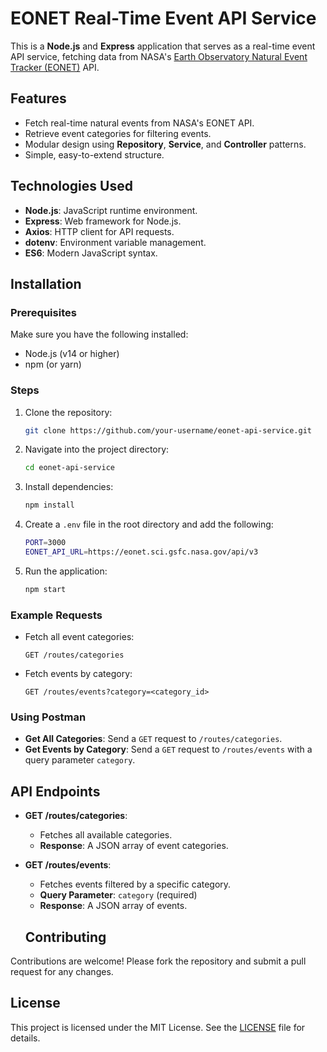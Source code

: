 # EONET Real-Time Event API Service

This is a **Node.js** and **Express** application that serves as a real-time event API service, fetching data from NASA's [Earth Observatory Natural Event Tracker (EONET)](https://eonet.sci.gsfc.nasa.gov/) API.

## Features

- Fetch real-time natural events from NASA's EONET API.
- Retrieve event categories for filtering events.
- Modular design using **Repository**, **Service**, and **Controller** patterns.
- Simple, easy-to-extend structure.

## Technologies Used

- **Node.js**: JavaScript runtime environment.
- **Express**: Web framework for Node.js.
- **Axios**: HTTP client for API requests.
- **dotenv**: Environment variable management.
- **ES6**: Modern JavaScript syntax.

## Installation

### Prerequisites

Make sure you have the following installed:

- Node.js (v14 or higher)
- npm (or yarn)

### Steps

1. Clone the repository:
    ```bash
    git clone https://github.com/your-username/eonet-api-service.git
    ```

2. Navigate into the project directory:
    ```bash
    cd eonet-api-service
    ```

3. Install dependencies:
    ```bash
    npm install
    ```

4. Create a `.env` file in the root directory and add the following:
    ```bash
    PORT=3000
    EONET_API_URL=https://eonet.sci.gsfc.nasa.gov/api/v3
    ```

5. Run the application:
    ```bash
    npm start
    ```

### Example Requests

- Fetch all event categories:
    ```
    GET /routes/categories
    ```

- Fetch events by category:
    ```
    GET /routes/events?category=<category_id>
    ```

### Using Postman

- **Get All Categories**: Send a `GET` request to `/routes/categories`.
- **Get Events by Category**: Send a `GET` request to `/routes/events` with a query parameter `category`.

## API Endpoints

- **GET /routes/categories**:
  - Fetches all available categories.
  - **Response**: A JSON array of event categories.
  
- **GET /routes/events**:
  - Fetches events filtered by a specific category.
  - **Query Parameter**: `category` (required)
  - **Response**: A JSON array of events.

  ## Contributing

Contributions are welcome! Please fork the repository and submit a pull request for any changes.

## License

This project is licensed under the MIT License. See the [LICENSE](LICENSE) file for details.